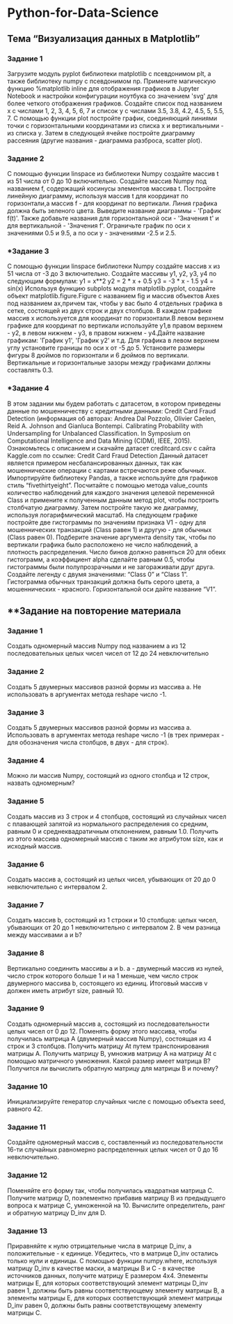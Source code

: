 # Python-for-Data-Science
## Тема “Визуализация данных в Matplotlib”

### Задание 1
Загрузите модуль pyplot библиотеки matplotlib с псевдонимом plt, а также библиотеку numpy с псевдонимом np.
Примените магическую функцию %matplotlib inline для отображения графиков в Jupyter Notebook и настройки конфигурации ноутбука со значением 'svg' для более четкого отображения графиков.
Создайте список под названием x с числами 1, 2, 3, 4, 5, 6, 7 и список y с числами 3.5, 3.8, 4.2, 4.5, 5, 5.5, 7.
С помощью функции plot постройте график, соединяющий линиями точки с горизонтальными координатами из списка x и вертикальными - из списка y.
Затем в следующей ячейке постройте диаграмму рассеяния (другие названия - диаграмма разброса, scatter plot).

### Задание 2
С помощью функции linspace из библиотеки Numpy создайте массив t из 51 числа от 0 до 10 включительно.
Создайте массив Numpy под названием f, содержащий косинусы элементов массива t.
Постройте линейную диаграмму, используя массив t для координат по горизонтали,а массив f - для координат по вертикали. Линия графика должна быть зеленого цвета.
Выведите название диаграммы - 'График f(t)'. Также добавьте названия для горизонтальной оси - 'Значения t' и для вертикальной - 'Значения f'.
Ограничьте график по оси x значениями 0.5 и 9.5, а по оси y - значениями -2.5 и 2.5.

### *Задание 3
С помощью функции linspace библиотеки Numpy создайте массив x из 51 числа от -3 до 3 включительно.
Создайте массивы y1, y2, y3, y4 по следующим формулам:
y1 = x**2
y2 = 2 * x + 0.5
y3 = -3 * x - 1.5
y4 = sin(x)
Используя функцию subplots модуля matplotlib.pyplot, создайте объект matplotlib.figure.Figure с названием fig и массив объектов Axes под названием ax,причем так, чтобы у вас было 4 отдельных графика в сетке, состоящей из двух строк и двух столбцов. В каждом графике массив x используется для координат по горизонтали.В левом верхнем графике для координат по вертикали используйте y1,в правом верхнем - y2, в левом нижнем - y3, в правом нижнем - y4.Дайте название графикам: 'График y1', 'График y2' и т.д.
Для графика в левом верхнем углу установите границы по оси x от -5 до 5.
Установите размеры фигуры 8 дюймов по горизонтали и 6 дюймов по вертикали.
Вертикальные и горизонтальные зазоры между графиками должны составлять 0.3.

### *Задание 4
В этом задании мы будем работать с датасетом, в котором приведены данные по мошенничеству с кредитными данными: Credit Card Fraud Detection (информация об авторах: Andrea Dal Pozzolo, Olivier Caelen, Reid A. Johnson and Gianluca Bontempi. Calibrating Probability with Undersampling for Unbalanced Classification. In Symposium on Computational Intelligence and Data Mining (CIDM), IEEE, 2015).
Ознакомьтесь с описанием и скачайте датасет creditcard.csv с сайта Kaggle.com по ссылке:
Credit Card Fraud Detection
Данный датасет является примером несбалансированных данных, так как мошеннические операции с картами встречаются реже обычных.
Импортируйте библиотеку Pandas, а также используйте для графиков стиль “fivethirtyeight”.
Посчитайте с помощью метода value_counts количество наблюдений для каждого значения целевой переменной Class и примените к полученным данным метод plot, чтобы построить столбчатую диаграмму. Затем постройте такую же диаграмму, используя логарифмический масштаб.
На следующем графике постройте две гистограммы по значениям признака V1 - одну для мошеннических транзакций (Class равен 1) и другую - для обычных (Class равен 0). Подберите значение аргумента density так, чтобы по вертикали графика было расположено не число наблюдений, а плотность распределения. Число бинов должно равняться 20 для обеих гистограмм, а коэффициент alpha сделайте равным 0.5, чтобы гистограммы были полупрозрачными и не загораживали друг друга. Создайте легенду с двумя значениями: “Class 0” и “Class 1”. Гистограмма обычных транзакций должна быть серого цвета, а мошеннических - красного. Горизонтальной оси дайте название “V1”.

## **Задание на повторение материала
### Задание 1
Создать одномерный массив Numpy под названием a из 12 последовательных целых чисел чисел от 12 до 24 невключительно
### Задание 2
Создать 5 двумерных массивов разной формы из массива a. Не использовать в аргументах метода reshape число -1.
### Задание 3
Создать 5 двумерных массивов разной формы из массива a. Использовать в аргументах метода reshape число -1 (в трех примерах - для обозначения числа столбцов, в двух - для строк).
### Задание 4
Можно ли массив Numpy, состоящий из одного столбца и 12 строк, назвать одномерным?
### Задание 5
Создать массив из 3 строк и 4 столбцов, состоящий из случайных чисел с плавающей запятой из нормального распределения со средним, равным 0 и среднеквадратичным отклонением, равным 1.0. Получить из этого массива одномерный массив с таким же атрибутом size, как и исходный массив.
### Задание 6
Создать массив a, состоящий из целых чисел, убывающих от 20 до 0 невключительно с интервалом 2.
### Задание 7
Создать массив b, состоящий из 1 строки и 10 столбцов: целых чисел, убывающих от 20 до 1 невключительно с интервалом 2. В чем разница между массивами a и b?
### Задание 8
Вертикально соединить массивы a и b. a - двумерный массив из нулей, число строк которого больше 1 и на 1 меньше, чем число строк двумерного массива b, состоящего из единиц. Итоговый массив v должен иметь атрибут size, равный 10.
### Задание 9
Создать одномерный массив а, состоящий из последовательности целых чисел от 0 до 12. Поменять форму этого массива, чтобы получилась матрица A (двумерный массив Numpy), состоящая из 4 строк и 3 столбцов. Получить матрицу At путем транспонирования матрицы A. Получить матрицу B, умножив матрицу A на матрицу At с помощью матричного умножения. Какой размер имеет матрица B? Получится ли вычислить обратную матрицу для матрицы B и почему?
### Задание 10
Инициализируйте генератор случайных числе с помощью объекта seed, равного 42.
### Задание 11
Создайте одномерный массив c, составленный из последовательности 16-ти случайных равномерно распределенных целых чисел от 0 до 16 невключительно. 
### Задание 12
Поменяйте его форму так, чтобы получилась квадратная матрица C. Получите матрицу D, поэлементно прибавив матрицу B из предыдущего вопроса к матрице C, умноженной на 10. Вычислите определитель, ранг и обратную матрицу D_inv для D.
### Задание 13
Приравняйте к нулю отрицательные числа в матрице D_inv, а положительные - к единице. Убедитесь, что в матрице D_inv остались только нули и единицы. С помощью функции numpy.where, используя матрицу D_inv в качестве маски, а матрицы B и C - в качестве источников данных, получите матрицу E размером 4x4.  Элементы матрицы E, для которых соответствующий элемент матрицы D_inv равен 1, должны быть равны соответствующему элементу матрицы B, а элементы матрицы E, для которых соответствующий элемент матрицы D_inv равен 0, должны быть равны соответствующему элементу матрицы C.
